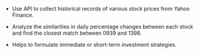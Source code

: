 - Use API to collect historical records of various stock prices from Yahoo Finance. 

- Analyze the similarities in daily percentage changes between each stock and find the closest match between 0939 and 1398. 

- Helps to formulate immediate or short-term investment strategies.
